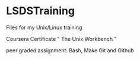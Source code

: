 # LSDSTraining
Files for my Unix/Linux training


Coursera Certificate " The Unix Workbench "

peer graded assignment: Bash, Make Git and Github

